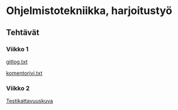 # Ohjelmistotekniikka, harjoitustyö
## Tehtävät

### Viikko 1

[gitlog.txt](https://github.com/hanrastic/ot-harjoitustyo/blob/main/laskarit/viikko1/gitlog.txt)

[komentorivi.txt](https://github.com/hanrastic/ot-harjoitustyo/blob/main/laskarit/viikko1/komentorivi.txt)


### Viikko 2

[Testikattavuuskuva](https://github.com/hanrastic/ot-harjoitustyo/blob/main/laskarit/viikko2/Unicafe/testikattavuuskuva_laskarit_vko2.png)




